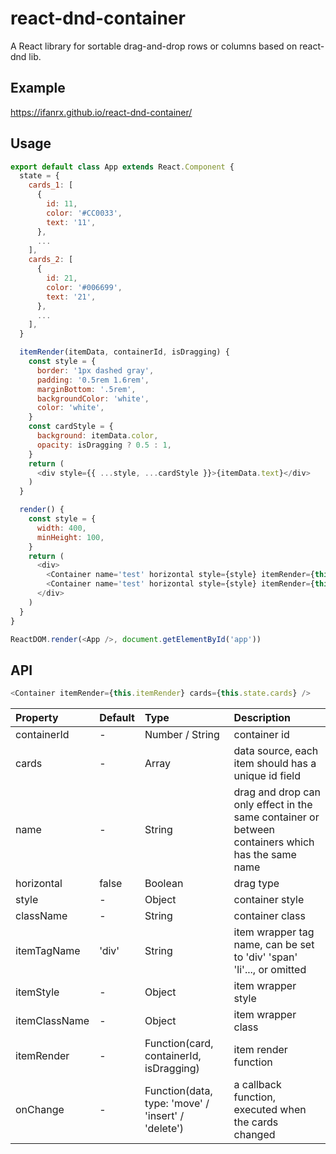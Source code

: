 # react-dnd-container
A React library for sortable drag-and-drop rows or columns based on react-dnd lib.

## Example
https://ifanrx.github.io/react-dnd-container/

## Usage
```js
export default class App extends React.Component {
  state = {
    cards_1: [
      {
        id: 11,
        color: '#CC0033',
        text: '11',
      },
      ...
    ],
    cards_2: [
      {
        id: 21,
        color: '#006699',
        text: '21',
      },
      ...
    ],
  }

  itemRender(itemData, containerId, isDragging) {
    const style = {
      border: '1px dashed gray',
      padding: '0.5rem 1.6rem',
      marginBottom: '.5rem',
      backgroundColor: 'white',
      color: 'white',
    }
    const cardStyle = {
      background: itemData.color,
      opacity: isDragging ? 0.5 : 1,
    }
    return (
      <div style={{ ...style, ...cardStyle }}>{itemData.text}</div>
    )
  }

  render() {
    const style = {
      width: 400,
      minHeight: 100,
    }
    return (
      <div>
        <Container name='test' horizontal style={style} itemRender={this.itemRender} containerId={1} cards={this.state.cards_1} itemTagName='div' itemStyle={{display: 'inline-block'}} />
        <Container name='test' horizontal style={style} itemRender={this.itemRender} containerId={2} cards={this.state.cards_2} itemTagName='div' itemStyle={{display: 'inline-block'}} />
      </div>
    )
  }
}

ReactDOM.render(<App />, document.getElementById('app'))
```

## API
```js
<Container itemRender={this.itemRender} cards={this.state.cards} />
```
| Property      | Default      | Type     | Description  |
| :------------ | :----------- | :------- | :----------- |
| containerId   | -            | Number / String | container id |
| cards         | -            | Array    | data source, each item should has a unique id field |
| name          | -            | String   | drag and drop can only effect in the same container or between containers which has the same name |
| horizontal    | false        | Boolean  | drag type |
| style         | -            | Object   | container style |
| className     | -            | String   | container class |
| itemTagName   | 'div'        | String   | item wrapper tag name, can be set to 'div' 'span' 'li'..., or omitted |
| itemStyle     | -            | Object   | item wrapper style |
| itemClassName | -            | Object   | item wrapper class |
| itemRender    | -            | Function(card, containerId, isDragging) | item render function |
| onChange      | -            | Function(data, type: 'move' / 'insert' / 'delete') | a callback function, executed when the cards changed |

